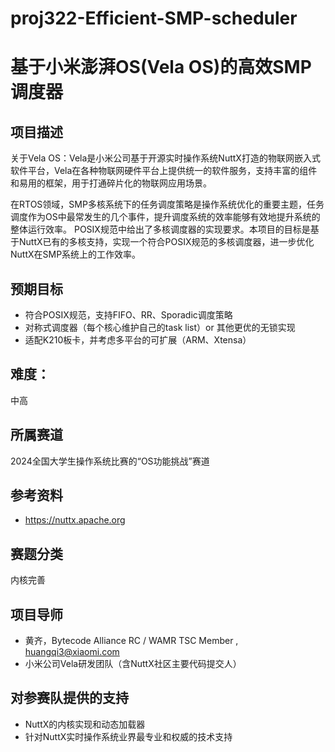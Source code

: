 # proj322-Efficient-SMP-scheduler
# 基于小米澎湃OS(Vela OS)的高效SMP调度器

## 项目描述

关于Vela OS：Vela是小米公司基于开源实时操作系统NuttX打造的物联网嵌入式软件平台，Vela在各种物联网硬件平台上提供统一的软件服务，支持丰富的组件和易用的框架，用于打通碎片化的物联网应用场景。

在RTOS领域，SMP多核系统下的任务调度策略是操作系统优化的重要主题，任务调度作为OS中最常发生的几个事件，提升调度系统的效率能够有效地提升系统的整体运行效率。 POSIX规范中给出了多核调度器的实现要求。本项目的目标是基于NuttX已有的多核支持，实现一个符合POSIX规范的多核调度器，进一步优化NuttX在SMP系统上的工作效率。

## 预期目标

- 符合POSIX规范，支持FIFO、RR、Sporadic调度策略
- 对称式调度器（每个核心维护自己的task list）or 其他更优的无锁实现
- 适配K210板卡，并考虑多平台的可扩展（ARM、Xtensa）

## 难度：
中高

## 所属赛道
2024全国大学生操作系统比赛的“OS功能挑战”赛道

## 参考资料
- https://nuttx.apache.org

## 赛题分类
内核完善

## 项目导师
- 黄齐，Bytecode Alliance RC / WAMR TSC Member , huangqi3@xiaomi.com
- 小米公司Vela研发团队（含NuttX社区主要代码提交人）

## 对参赛队提供的支持
- NuttX的内核实现和动态加载器
- 针对NuttX实时操作系统业界最专业和权威的技术支持
